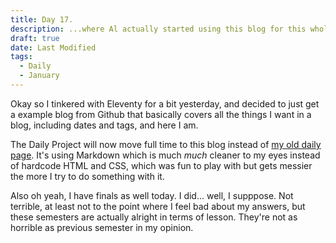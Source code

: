 ```yaml
---
title: Day 17.
description: ...where Al actually started using this blog for this whole project.
draft: true
date: Last Modified
tags: 
  - Daily
  - January
---
```

Okay so I tinkered with Eleventy for a bit yesterday, and decided to just get a example blog from Github that basically covers all the things I want in a blog, including dates and tags, and here I am.

The Daily Project will now move full time to this blog instead of [my old daily page](https://alwaysnever25.netlify.app/daily/daily.html). It's using Markdown which is much *much* cleaner to my eyes instead of hardcode HTML and CSS, which was fun to play with but gets messier the more I try to do something with it.

Also oh yeah, I have finals as well today. I did... well, I supppose. Not terrible, at least not to the point where I feel bad about my answers, but these semesters are actually alright in terms of lesson. They're not as horrible as previous semester in my opinion.